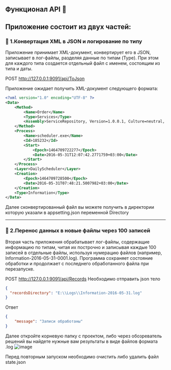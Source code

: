 ## Функционал API 🚀
## Приложение состоит из двух частей:
### 🔄 1.Конвертация XML в JSON и логирование по типу
Приложение принимает XML-документ, конвертирует его в JSON, записывает в лог-файлы, разделяя данные по типам (Type). При этом для каждого типа создается отдельный файл с именем, состоящим из типа и даты.

POST http://127.0.0.1:9091/api/ToJson

Приложение ожидает получить XML-документ следующего формата:
```xml
<?xml version="1.0" encoding="UTF-8" ?>
<Data>
    <Method>
        <Name>Order</Name>
        <Type>Services</Type>
        <Assembly>ServiceRepository, Version=1.0.0.1, Culture=neutral, PublicKeyToken=null</Assembly>
    </Method>
    <Process>
        <Name>scheduler.exe</Name>
        <Id>185232</Id>
        <Start>
            <Epoch>1464709722277</Epoch>
            <Date>2016-05-31T12:07:42.2771759+03:00</Date>
        </Start>
    </Process>
    <Layer>DailyScheduler</Layer>
    <Creation>
        <Epoch>1464709728500</Epoch>
        <Date>2016-05-31T07:48:21.5007982+03:00</Date>
    </Creation>
    <Type>Information</Type>
</Data>
```

Далее сконвертированный файл вы можете получить в директории которую указали в appsetting.json переменной Directory

---

### 🧾 2.Перенос данных в новые файлы через 100 записей
Вторая часть приложения обрабатывает лог-файлы, содержащие информацию по типам, читая их построчно и записывая каждые 100 записей в отдельные файлы, используя нумерацию файлов (например, Information-2016-05-31-0001.log). Программа сохраняет состояние обработки и продолжает с последнего обработанного файла при перезапуске.

POST http://127.0.0.1:9091/api/Records
Необходимо отправить json тело
```json
{
  "recordsDirectory": "E:\\Logs\\Information-2016-05-31.log"
}
```

Ответ
```json
{
    "message": "Записи обработаны"
}
```

Далее откройте корневую папку с проектом, либо через обозреватель решений вы найдете нужные вам результаты в виде файлов формата .log
![image](https://github.com/user-attachments/assets/6903c49a-ed27-4890-9450-0ac2ae1ce3b5)

Перед повторным запуском необходимо очистить либо удалить файл state.json

